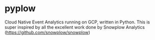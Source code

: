 # pyplow
Cloud Native Event Analytics running on GCP, written in Python. This is super inspired by all the excellent work done by Snowplow Analytics (https://github.com/snowplow/snowplow)
